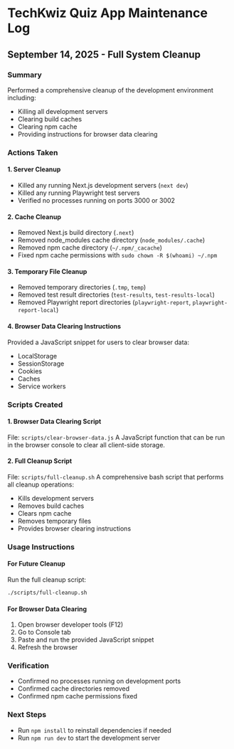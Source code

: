 # TechKwiz Quiz App Maintenance Log

## September 14, 2025 - Full System Cleanup

### Summary
Performed a comprehensive cleanup of the development environment including:
- Killing all development servers
- Clearing build caches
- Clearing npm cache
- Providing instructions for browser data clearing

### Actions Taken

#### 1. Server Cleanup
- Killed any running Next.js development servers (`next dev`)
- Killed any running Playwright test servers
- Verified no processes running on ports 3000 or 3002

#### 2. Cache Cleanup
- Removed Next.js build directory (`.next`)
- Removed node_modules cache directory (`node_modules/.cache`)
- Removed npm cache directory (`~/.npm/_cacache`)
- Fixed npm cache permissions with `sudo chown -R $(whoami) ~/.npm`

#### 3. Temporary File Cleanup
- Removed temporary directories (`.tmp`, `temp`)
- Removed test result directories (`test-results`, `test-results-local`)
- Removed Playwright report directories (`playwright-report`, `playwright-report-local`)

#### 4. Browser Data Clearing Instructions
Provided a JavaScript snippet for users to clear browser data:
- LocalStorage
- SessionStorage
- Cookies
- Caches
- Service workers

### Scripts Created

#### 1. Browser Data Clearing Script
File: `scripts/clear-browser-data.js`
A JavaScript function that can be run in the browser console to clear all client-side storage.

#### 2. Full Cleanup Script
File: `scripts/full-cleanup.sh`
A comprehensive bash script that performs all cleanup operations:
- Kills development servers
- Removes build caches
- Clears npm cache
- Removes temporary files
- Provides browser clearing instructions

### Usage Instructions

#### For Future Cleanup
Run the full cleanup script:
```bash
./scripts/full-cleanup.sh
```

#### For Browser Data Clearing
1. Open browser developer tools (F12)
2. Go to Console tab
3. Paste and run the provided JavaScript snippet
4. Refresh the browser

### Verification
- Confirmed no processes running on development ports
- Confirmed cache directories removed
- Confirmed npm cache permissions fixed

### Next Steps
- Run `npm install` to reinstall dependencies if needed
- Run `npm run dev` to start the development server